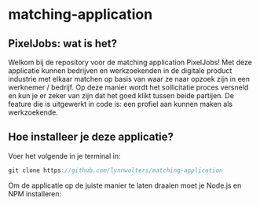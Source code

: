 # matching-application

## PixelJobs: wat is het?

Welkom bij de repository voor de matching application PixelJobs! Met deze applicatie kunnen bedrijven en werkzoekenden in de digitale product industrie met elkaar matchen op basis van waar ze naar opzoek zijn in een werknemer / bedrijf. Op deze manier wordt het sollicitatie proces versneld en kun je er zeker van zijn dat het goed klikt tussen beide partijen. De feature die is uitgewerkt in code is: een profiel aan kunnen maken als werkzoekende.

## Hoe installeer je deze applicatie?

Voer het volgende in je terminal in:

```js
git clone https://github.com/lynnwolters/matching-application
```

Om de applicatie op de juiste manier te laten draaien moet je Node.js en NPM installeren:

```js

```
